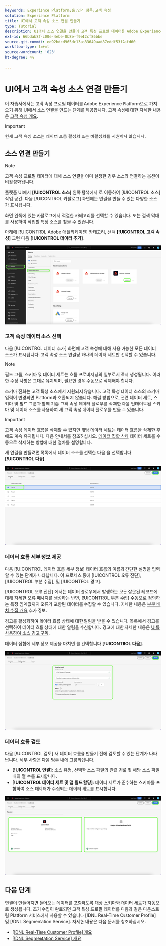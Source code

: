 ```yaml
---
keywords: Experience Platform;홈;인기 항목;고객 속성
solution: Experience Platform
title: UI에서 고객 속성 소스 연결 만들기
type: Tutorial
description: UI에서 소스 연결을 만들어 고객 특성 프로필 데이터를 Adobe Experience Platform으로 가져오는 방법을 알아봅니다.
exl-id: 66bdab8f-c00e-4ebe-8b8e-f9e12cf86bbe
source-git-commit: ed92bdcd965dc13ab83649aad87eddf53f7afd60
workflow-type: tm+mt
source-wordcount: '623'
ht-degree: 4%

---
```


# UI에서 고객 속성 소스 연결 만들기

이 자습서에서는 고객 속성 프로필 데이터를 Adobe Experience Platform으로 가져오기 위해 UI에서 소스 연결을 만드는 단계를 제공합니다. 고객 속성에 대한 자세한 내용은 [고객 속성 개요](https://experienceleague.adobe.com/docs/core-services/interface/customer-attributes/attributes.html?lang=ko-KR).

>[!IMPORTANT]
>
>현재 고객 속성 소스는 데이터 흐름 활성화 또는 비활성화를 지원하지 않습니다.

## 소스 연결 만들기

>[!NOTE]
>
>고객 속성 프로필 데이터에 대해 소스 연결을 이미 설정한 경우 소스와 연결하는 옵션이 비활성화됩니다.

플랫폼 UI에서 **[!UICONTROL 소스]** 왼쪽 탐색에서 로 이동하여 [!UICONTROL 소스] 작업 공간. 다음 [!UICONTROL 카탈로그] 화면에는 연결을 만들 수 있는 다양한 소스가 표시됩니다.

화면 왼쪽에 있는 카탈로그에서 적절한 카테고리를 선택할 수 있습니다. 또는 검색 막대를 사용하여 작업할 특정 소스를 찾을 수 있습니다.

아래에 [!UICONTROL Adobe 애플리케이션] 카테고리, 선택 **[!UICONTROL 고객 속성]** 그런 다음 **[!UICONTROL 데이터 추가]**.

![카탈로그](../../../../images/tutorials/create/customer-attributes/catalog.png)

### 고객 속성 데이터 소스 선택

다음 [!UICONTROL 데이터 추가] 화면에 고객 속성에 대해 사용 가능한 모든 데이터 소스가 표시됩니다. 고객 속성 소스 연결당 하나의 데이터 세트만 선택할 수 있습니다.

>[!NOTE]
>
>필드 그룹, 스키마 및 데이터 세트는 흐름 프로비저닝의 일부로서 즉시 생성됩니다. 이러한 수정 사항은 그대로 유지되며, 필요한 경우 수동으로 삭제해야 합니다.

스키마 진화는 고객 특성 소스에서 지원되지 않습니다. 고객 특성 데이터 소스의 스키마 입력이 변경되면 Platform과 호환되지 않습니다. 해결 방법으로, 관련 데이터 세트, 스키마 및 필드 그룹과 함께 기존 고객 속성 데이터 플로우를 삭제한 다음 업데이트된 스키마 및 데이터 소스를 사용하여 새 고객 속성 데이터 플로우를 만들 수 있습니다.

>[!IMPORTANT]
>
>고객 속성 데이터 흐름을 삭제할 수 있지만 해당 데이터 세트는 데이터 흐름을 삭제한 후에도 계속 유지됩니다. 다음 안내서를 참조하십시오. [데이터 집합 삭제](../../../../../catalog/datasets/user-guide.md) 데이터 세트를 수동으로 삭제하는 방법에 대한 절차를 설명합니다.

새 연결을 만들려면 목록에서 데이터 소스를 선택한 다음 을 선택합니다 **[!UICONTROL 다음]**.

![add-data](../../../../images/tutorials/create/customer-attributes/add-data.png)

### 데이터 흐름 세부 정보 제공

다음 [!UICONTROL 데이터 흐름 세부 정보] 데이터 흐름의 이름과 간단한 설명을 입력할 수 있는 단계가 나타납니다. 이 프로세스 중에 [!UICONTROL 오류 진단], [!UICONTROL 부분 수집], 및 [!UICONTROL 경고].

[!UICONTROL 오류 진단] 에서는 데이터 플로우에서 발생하는 모든 잘못된 레코드에 대해 자세한 오류 메시지를 생성하는 반면, [!UICONTROL 부분 수집] 수동으로 정의하는 특정 임계값까지 오류가 포함된 데이터를 수집할 수 있습니다. 자세한 내용은 [부분 배치 수집 개요](../../../../../ingestion/batch-ingestion/partial.md) 추가 정보.

경고를 활성화하여 데이터 흐름 상태에 대한 알림을 받을 수 있습니다. 목록에서 경고를 선택하여 데이터 흐름 상태에 대한 알림을 수신합니다. 경고에 대한 자세한 내용은 [UI를 사용하여 소스 경고 구독](../../alerts.md).

데이터 집합에 세부 정보 제공을 마치면 를 선택합니다 **[!UICONTROL 다음]**.

![데이터 흐름 세부 정보](../../../../images/tutorials/create/customer-attributes/dataflow-detail.png)

### 데이터 흐름 검토

다음 [!UICONTROL 검토] 새 데이터 흐름을 만들기 전에 검토할 수 있는 단계가 나타납니다. 세부 사항은 다음 범주 내에 그룹화됩니다.

* **[!UICONTROL 연결]**: 소스 유형, 선택한 소스 파일의 관련 경로 및 해당 소스 파일 내의 열 수를 표시합니다.
* **[!UICONTROL 데이터 세트 및 맵 필드 할당]**: 데이터 세트가 준수하는 스키마를 포함하여 소스 데이터가 수집되는 데이터 세트를 표시합니다.

![검토](../../../../images/tutorials/create/customer-attributes/review.png)

## 다음 단계

연결이 만들어지면 들어오는 데이터를 포함하도록 대상 스키마와 데이터 세트가 자동으로 생성됩니다. 초기 수집이 완료되면 고객 특성 프로필 데이터를 다음과 같은 다운스트림 Platform 서비스에서 사용할 수 있습니다 [!DNL Real-Time Customer Profile] 및 [!DNL Segmentation Service]. 자세한 내용은 다음 문서를 참조하십시오.

* [[!DNL Real-Time Customer Profile] 개요](../../../../../profile/home.md)
* [[!DNL Segmentation Service] 개요](../../../../../segmentation/home.md)
